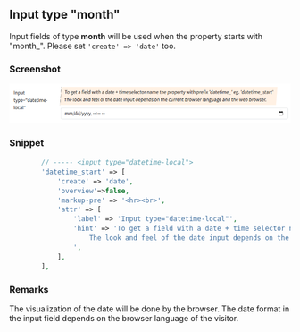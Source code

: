 ## Input type "month"

Input fields of type **month** will be used when the property starts with "month_".
Please set `'create' => 'date'` too.

### Screenshot

![alt text](../../../images/input_datetime-local.png)

### Snippet

```php
        // ----- <input type="datetime-local">
        'datetime_start' => [
            'create' => 'date', 
            'overview'=>false,
            'markup-pre' => '<hr><br>',
            'attr' => [
                'label' => 'Input type="datetime-local"',
                'hint' => 'To get a field with a date + time selector name the property with prefix \'datetime_\' eg. \'datetime_start\'<br>
                    The look and feel of the date input depends on the current browser language and the web browser.
                ',
            ],
        ],
```

### Remarks

The visualization of the date will be done by the browser. The date format in the input field depends on the browser language of the visitor.
